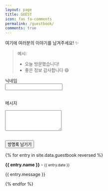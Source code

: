 ```yaml
---
layout: page
title: GUEST
icon: fas fa-comments
permalink: /guestbook/
comments: true
---
```


여기에 여러분의 이야기를 남겨주세요! ✨

> 예시:
> - 오늘 방문했습니다!
> - 좋은 정보 감사합니다 😄

<form method="POST" action="https://staticman-service.onrender.com/v3/entry/github/lanitoous/lanitoous.github.io/master/guestbook">
  <label>닉네임</label><br>
  <input type="text" name="fields[nickname]" required><br><br>

  <label>메시지</label><br>
  <textarea name="fields[message]" rows="4" required></textarea><br><br>

  <input type="hidden" name="options[slug]" value="guest">
  <input type="hidden" name="options[redirect]" value="https://lanitoous.github.io/guest/thank-you/">

  <button type="submit">방명록 남기기</button>
</form>


{% for entry in site.data.guestbook reversed %}
  <div class="guestbook-entry">
    <strong>{{ entry.name }}</strong> - <small>{{ entry.date }}</small>
    <p>{{ entry.message }}</p>
  </div>
{% endfor %}

